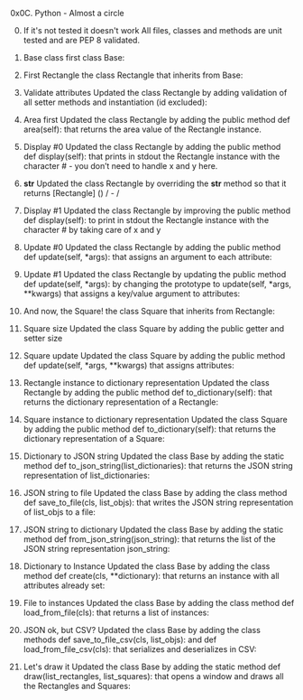 0x0C. Python - Almost a circle

0. If it's not tested it doesn't work
All files, classes and methods are unit tested and are PEP 8 validated.

1. Base class
first class Base:

2. First Rectangle
the class Rectangle that inherits from Base:

3. Validate attributes
Updated the class Rectangle by adding validation of all setter methods and instantiation (id excluded):

4. Area first
Updated the class Rectangle by adding the public method def area(self): that returns the area value of the Rectangle instance.

5. Display #0
Updated the class Rectangle by adding the public method def display(self): that prints in stdout the Rectangle instance with the character # - you don’t need to handle x and y here.

6. __str__
Updated the class Rectangle by overriding the __str__ method so that it returns [Rectangle] (<id>) <x>/<y> - <width>/<height>

7. Display #1
Updated the class Rectangle by improving the public method def display(self): to print in stdout the Rectangle instance with the character # by taking care of x and y

8. Update #0
Updated the class Rectangle by adding the public method def update(self, *args): that assigns an argument to each attribute:

9. Update #1
Updated the class Rectangle by updating the public method def update(self, *args): by changing the prototype to update(self, *args, **kwargs) that assigns a key/value argument to attributes:

10. And now, the Square!
the class Square that inherits from Rectangle:

11. Square size
Updated the class Square by adding the public getter and setter size

12. Square update
Updated the class Square by adding the public method def update(self, *args, **kwargs) that assigns attributes:

13. Rectangle instance to dictionary representation
Updated the class Rectangle by adding the public method def to_dictionary(self): that returns the dictionary representation of a Rectangle:

14. Square instance to dictionary representation
Updated the class Square by adding the public method def to_dictionary(self): that returns the dictionary representation of a Square:

15. Dictionary to JSON string
Updated the class Base by adding the static method def to_json_string(list_dictionaries): that returns the JSON string representation of list_dictionaries:

16. JSON string to file
Updated the class Base by adding the class method def save_to_file(cls, list_objs): that writes the JSON string representation of list_objs to a file:

17. JSON string to dictionary
Updated the class Base by adding the static method def from_json_string(json_string): that returns the list of the JSON string representation json_string:

18. Dictionary to Instance
Updated the class Base by adding the class method def create(cls, **dictionary): that returns an instance with all attributes already set:

19. File to instances
Updated the class Base by adding the class method def load_from_file(cls): that returns a list of instances:

20. JSON ok, but CSV?
Updated the class Base by adding the class methods def save_to_file_csv(cls, list_objs): and def load_from_file_csv(cls): that serializes and deserializes in CSV:

21. Let's draw it
Updated the class Base by adding the static method def draw(list_rectangles, list_squares): that opens a window and draws all the Rectangles and Squares:
